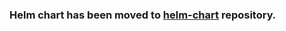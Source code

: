 ### Helm chart has been moved to [helm-chart](https://github.com/exsplashit/helm-charts) repository.  
